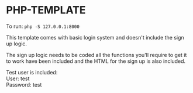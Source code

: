 # PHP-TEMPLATE

To run:
`php -S 127.0.0.1:8000`

This template comes with basic login system and doesn't include the sign up logic.

The sign up logic needs to be coded all the functions you'll require to get it to work have been included and the HTML for the sign up is also included.

Test user is included:<br>
User: test <br>
Password: test
